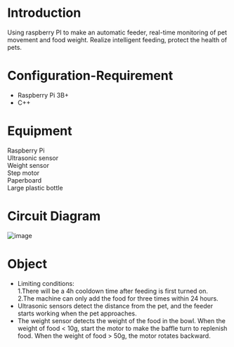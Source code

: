 # Introduction
Using raspberry PI to make an automatic feeder, real-time monitoring of pet movement and food weight. Realize intelligent feeding, protect the health of pets.

# Configuration-Requirement
* Raspberry Pi 3B+
* C++

# Equipment
Raspberry Pi  
Ultrasonic sensor  
Weight sensor  
Step motor  
Paperboard  
Large plastic bottle

# Circuit Diagram
![image](https://github.com/Shujing106/realtimeEmbedded/blob/947e1cb685058c497032255ce45a63e7fd66b8ab/image/circuit%20diagram.JPG)

# Object
* Limiting conditions:  
   1.There will be a 4h cooldown time after feeding is first turned on.  
   2.The machine can only add the food for three times within 24 hours.
* Ultrasonic sensors detect the distance from the pet, and the feeder starts working when the pet approaches.
* The weight sensor detects the weight of the food in the bowl. When the weight of food < 10g, start the motor to make the baffle turn to replenish food. When the weight of food > 50g, the motor rotates backward.
